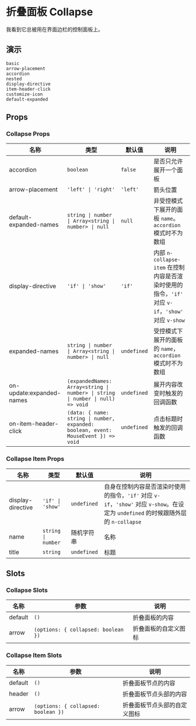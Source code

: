 # 折叠面板 Collapse

我看到它总被用在界面边栏的控制面板上。

## 演示

```demo
basic
arrow-placement
accordion
nested
display-directive
item-header-click
customize-icon
default-expanded
```

## Props

### Collapse Props

| 名称 | 类型 | 默认值 | 说明 |
| --- | --- | --- | --- |
| accordion | `boolean` | `false` | 是否只允许展开一个面板 |
| arrow-placement | `'left' \| 'right'` | `'left'` | 箭头位置 |
| default-expanded-names | `string \| number \| Array<string \| number> \| null` | `null` | 非受控模式下展开的面板 `name`。`accordion` 模式时不为数组 |
| display-directive | `'if' \| 'show'` | `'if'` | 内部 `n-collapse-item` 在控制内容是否渲染时使用的指令，`'if'` 对应 `v-if`，`'show'` 对应 `v-show` |
| expanded-names | `string \| number \| Array<string \| number> \| null` | `undefined` | 受控模式下展开的面板的 `name`，`accordion` 模式时不为数组 |
| on-update:expanded-names | `(expandedNames: Array<string \| number> \| string \| number \| null) => void` | `undefined` | 展开内容改变时触发的回调函数 |
| on-item-header-click | `(data: { name: string \| number, expanded: boolean, event: MouseEvent }) => void` | `undefined` | 点击标题时触发的回调函数 |

### Collapse Item Props

| 名称 | 类型 | 默认值 | 说明 |
| --- | --- | --- | --- |
| display-directive | `'if' \| 'show'` | `undefined` | 自身在控制内容是否渲染时使用的指令，`'if'` 对应 `v-if`，`'show'` 对应 `v-show`。在设定为 `undefined` 的时候跟随外层的 `n-collapse` |
| name | `string \| number` | 随机字符串 | 名称 |
| title | `string` | `undefined` | 标题 |

## Slots

### Collapse Slots

| 名称    | 参数                                | 说明                 |
| ------- | ----------------------------------- | -------------------- |
| default | `()`                                | 折叠面板的内容       |
| arrow   | `(options: { collapsed: boolean })` | 折叠面板的自定义图标 |

### Collapse Item Slots

| 名称    | 参数                                | 说明                         |
| ------- | ----------------------------------- | ---------------------------- |
| default | `()`                                | 折叠面板节点的内容           |
| header  | `()`                                | 折叠面板节点头部的内容       |
| arrow   | `(options: { collapsed: boolean })` | 折叠面板节点头部的自定义图标 |

